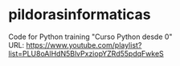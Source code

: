 # pildorasinformaticas
Code for Python training "Curso Python desde 0"<br>
URL: https://www.youtube.com/playlist?list=PLU8oAlHdN5BlvPxziopYZRd55pdqFwkeS
